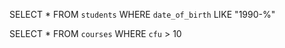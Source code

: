 <!-- selezionare tutti gli studenti nati nel 1990 -->

SELECT \* FROM `students`
WHERE `date_of_birth` LIKE "1990-%"

<!-- selezionare tutti i corsi da più di 10 cfu -->

SELECT \* FROM `courses`
WHERE `cfu` > 10
